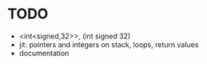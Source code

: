 TODO
====

* <int<signed,32>>, (int signed 32)
* jit: pointers and integers on stack, loops, return values
* documentation

